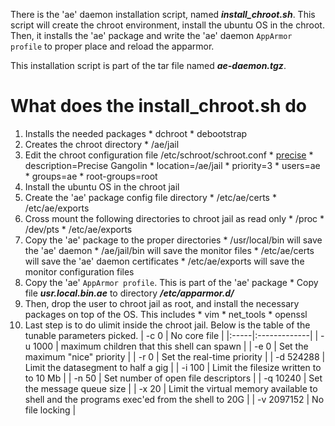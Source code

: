 There is the 'ae' daemon installation script, named **_install\_chroot.sh_**. This script will create the chroot environment, install the ubuntu OS in the chroot. Then, it installs the 'ae' package and write the 'ae' daemon `AppArmor profile` to proper place and reload the apparmor.

This installation script is part of the tar file named **_ae-daemon.tgz_**.

# What does the install\_chroot.sh do #
  1. Installs the needed packages
    * dchroot
    * debootstrap
  1. Creates the chroot directory
    * /ae/jail
  1. Edit the chroot configuration file /etc/schroot/schroot.conf
    * [precise](precise.md)
    * description=Precise Gangolin
    * location=/ae/jail
    * priority=3
    * users=ae
    * groups=ae
    * root-groups=root
  1. Install the ubuntu OS in the chroot jail
  1. Create the 'ae' package config file directory
    * /etc/ae/certs
    * /etc/ae/exports
  1. Cross mount the following directories to chroot jail as read only
    * /proc
    * /dev/pts
    * /etc/ae/exports
  1. Copy the 'ae' package to the proper directories
    * /usr/local/bin will save the 'ae' daemon
    * /ae/jail/bin will save the monitor files
    * /etc/ae/certs will save the 'ae' daemon certificates
    * /etc/ae/exports will save the monitor configuration files
  1. Copy the 'ae' `AppArmor profile`. This is part of the 'ae' package
    * Copy file **_usr.local.bin.ae_** to directory **_/etc/apparmor.d/_**
  1. Then, drop the user to chroot jail as root, and install the necessary packages on top of the OS. This includes
    * vim
    * net\_tools
    * openssl
  1. Last step is to do ulimit inside the chroot jail. Below is the table of the tunable parameters picked.
| -c 0 | No core file |
|:-----|:-------------|
| -u 1000 | maximum children that this shell can spawn |
| -e 0 | Set the maximum "nice" priority |
| -r 0 | Set the real-time priority |
| -d 524288 | Limit the datasegment to half a gig |
| -i 100 | Limit the filesize written to to 10 Mb |
| -n 50 | Set number of open file descriptors |
| -q 10240 | Set the message queue size |
| -x 20 | Limit the virtual memory available to shell and the programs exec'ed from the shell to 20G |
| -v 2097152 | No file locking |




